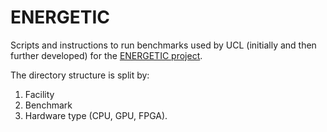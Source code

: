 # ENERGETIC

Scripts and instructions to run benchmarks used by UCL (initially and then further developed) for the [ENERGETIC project](https://github.com/UCL-ARC/research-software-opportunities/issues/670).

The directory structure is split by:

1. Facility
2. Benchmark
3. Hardware type (CPU, GPU, FPGA).
